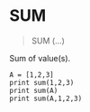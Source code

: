 # SUM

> SUM (...)

Sum of value(s).

```
A = [1,2,3]
print sum(1,2,3)
print sum(A)
print sum(A,1,2,3)
```
